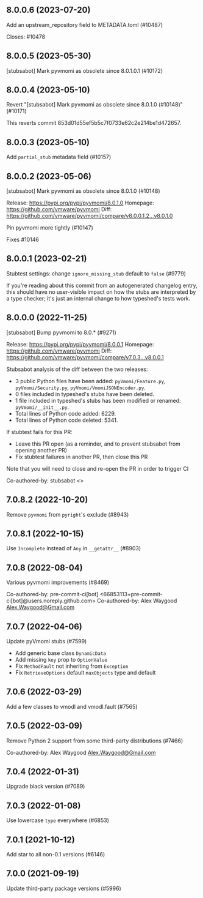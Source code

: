 ## 8.0.0.6 (2023-07-20)

Add an upstream_repository field to METADATA.toml (#10487)

Closes: #10478

## 8.0.0.5 (2023-05-30)

[stubsabot] Mark pyvmomi as obsolete since 8.0.1.0.1 (#10172)

## 8.0.0.4 (2023-05-10)

Revert "[stubsabot] Mark pyvmomi as obsolete since 8.0.1.0 (#10148)" (#10171)

This reverts commit 853d01d55ef5b5c7f0733e62c2e214be1d472657.

## 8.0.0.3 (2023-05-10)

Add `partial_stub` metadata field (#10157)

## 8.0.0.2 (2023-05-06)

[stubsabot] Mark pyvmomi as obsolete since 8.0.1.0 (#10148)

Release: https://pypi.org/pypi/pyvmomi/8.0.1.0
Homepage: https://github.com/vmware/pyvmomi
Diff: https://github.com/vmware/pyvmomi/compare/v8.0.0.1.2...v8.0.1.0

Pin pyvmomi more tightly (#10147)

Fixes #10146

## 8.0.0.1 (2023-02-21)

Stubtest settings: change `ignore_missing_stub` default to `false` (#9779)

If you're reading about this commit from an autogenerated changelog entry, this should have no user-visible impact on how the stubs are interpreted by a type checker; it's just an internal change to how typeshed's tests work.

## 8.0.0.0 (2022-11-25)

[stubsabot] Bump pyvmomi to 8.0.* (#9271)

Release: https://pypi.org/pypi/pyvmomi/8.0.0.1
Homepage: https://github.com/vmware/pyvmomi
Diff: https://github.com/vmware/pyvmomi/compare/v7.0.3...v8.0.0.1

Stubsabot analysis of the diff between the two releases:
 - 3 public Python files have been added: `pyVmomi/Feature.py`, `pyVmomi/Security.py`, `pyVmomi/VmomiJSONEncoder.py`.
 - 0 files included in typeshed's stubs have been deleted.
 - 1 file included in typeshed's stubs has been modified or renamed: `pyVmomi/__init__.py`.
 - Total lines of Python code added: 6229.
 - Total lines of Python code deleted: 5341.

If stubtest fails for this PR:
- Leave this PR open (as a reminder, and to prevent stubsabot from opening another PR)
- Fix stubtest failures in another PR, then close this PR

Note that you will need to close and re-open the PR in order to trigger CI

Co-authored-by: stubsabot <>

## 7.0.8.2 (2022-10-20)

Remove `pyvmomi` from `pyright`'s exclude (#8943)

## 7.0.8.1 (2022-10-15)

Use `Incomplete` instead of `Any` in `__getattr__` (#8903)

## 7.0.8 (2022-08-04)

Various pyvmomi improvements (#8469)

Co-authored-by: pre-commit-ci[bot] <66853113+pre-commit-ci[bot]@users.noreply.github.com>
Co-authored-by: Alex Waygood <Alex.Waygood@Gmail.com>

## 7.0.7 (2022-04-06)

Update pyVmomi stubs (#7599)

* Add generic base class `DynamicData`
* Add missing `key` prop to `OptionValue`
* Fix `MethodFault` not inheriting from `Exception`
* Fix `RetrieveOptions` default `maxObjects` type and default

## 7.0.6 (2022-03-29)

Add a few classes to vmodl and vmodl.fault (#7565)

## 7.0.5 (2022-03-09)

Remove Python 2 support from some third-party distributions (#7466)

Co-authored-by: Alex Waygood <Alex.Waygood@Gmail.com>

## 7.0.4 (2022-01-31)

Upgrade black version (#7089)

## 7.0.3 (2022-01-08)

Use lowercase `type` everywhere (#6853)

## 7.0.1 (2021-10-12)

Add star to all non-0.1 versions (#6146)

## 7.0.0 (2021-09-19)

Update third-party package versions (#5996)

